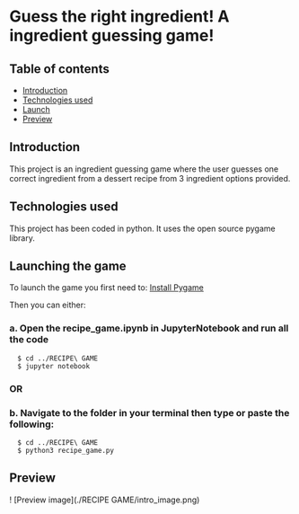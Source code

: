 # Guess the right ingredient! A ingredient guessing game!

## Table of contents
* [Introduction](#introduction)
* [Technologies used](#technologies-used)
* [Launch](#launching-the-game)
* [Preview](#preview)


## Introduction
This project is an ingredient guessing game where the user guesses one correct ingredient from a dessert recipe from 3 ingredient options provided.

## Technologies used
This project has been coded in python. It uses the open source pygame library.

## Launching the game
To launch the game you first need to: [Install Pygame](https://www.pygame.org/wiki/GettingStarted)

Then you can either:  
  ### a. Open the recipe_game.ipynb in JupyterNotebook and run all the code  
  ```
    $ cd ../RECIPE\ GAME
    $ jupyter notebook
  ```
### OR   
  ### b. Navigate to the folder in your terminal then type or paste the following: 
  ```
    $ cd ../RECIPE\ GAME
    $ python3 recipe_game.py
  ```
## Preview
! [Preview image](./RECIPE GAME/intro_image.png)
